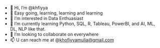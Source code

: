 - 👋 Hi, I’m @khfiyya
- 🤍 Easy going, learning, learning and learning
- 👀 I’m interested in Data Enthuasiast
- 🌱 I’m currently learning Python, SQL, R, Tableau, PowerBI, and AI, ML, DL, NLP like that.
- 💞️ I’m looking to collaborate on everywhere
- 📫 U can reach me at @khofiyyamulia@gmail.com

